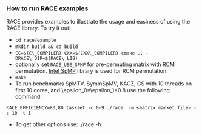 ### How to run RACE examples ###
RACE provides examples to illustrate the usage and easiness of using the RACE library. To try it out:

* `cd race/example`
* `mkdir build && cd build`
* `CC=$(C\_COMPILER) CXX=$(CXX\_COMPILER) cmake .. -DRACE\_DIR=$(RACE\_LIB)`
* optionally set `RACE_USE_SPMP` for pre-permuting matrix with RCM permutation.
  [Intel SpMP](https://github.com/IntelLabs/SpMP) library is used for RCM
  permutation.
* `make`
* To run benchmarks SpMTV, SymmSpMV, KACZ, GS with 10 threads on first 10 cores, and \epsilon_0=\epsilon_1=0.8 use the following command:

```
RACE_EFFICIENCY=80,80 taskset -c 0-9 ./race  -m <matrix market file> -c 10 -t 1
```
* To get other options use: ./race -h
